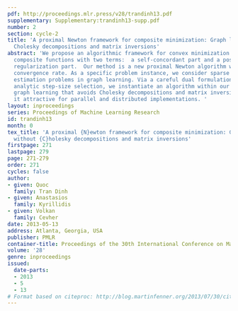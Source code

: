 ```yaml
---
pdf: http://proceedings.mlr.press/v28/trandinh13.pdf
supplementary: Supplementary:trandinh13-supp.pdf
number: 2
section: cycle-2
title: 'A proximal Newton framework for composite minimization: Graph learning without
  Cholesky decompositions and matrix inversions'
abstract: 'We propose an algorithmic framework for convex minimization problems of
  composite functions with two terms:  a self-concordant part and a possibly nonsmooth
  regularization part.  Our method is a new proximal Newton algorithm with local quadratic
  convergence rate. As a specific problem instance, we consider sparse precision matrix
  estimation problems in graph learning. Via a careful dual formulation and a novel
  analytic step-size selection, we instantiate an algorithm within our framework for
  graph learning that avoids Cholesky decompositions and matrix inversions, making
  it attractive for parallel and distributed implementations. '
layout: inproceedings
series: Proceedings of Machine Learning Research
id: trandinh13
month: 0
tex_title: 'A proximal {N}ewton framework for composite minimization: Graph learning
  without {C}holesky decompositions and matrix inversions'
firstpage: 271
lastpage: 279
page: 271-279
order: 271
cycles: false
author:
- given: Quoc
  family: Tran Dinh
- given: Anastasios
  family: Kyrillidis
- given: Volkan
  family: Cevher
date: 2013-05-13
address: Atlanta, Georgia, USA
publisher: PMLR
container-title: Proceedings of the 30th International Conference on Machine Learning
volume: '28'
genre: inproceedings
issued:
  date-parts:
  - 2013
  - 5
  - 13
# Format based on citeproc: http://blog.martinfenner.org/2013/07/30/citeproc-yaml-for-bibliographies/
---
```

